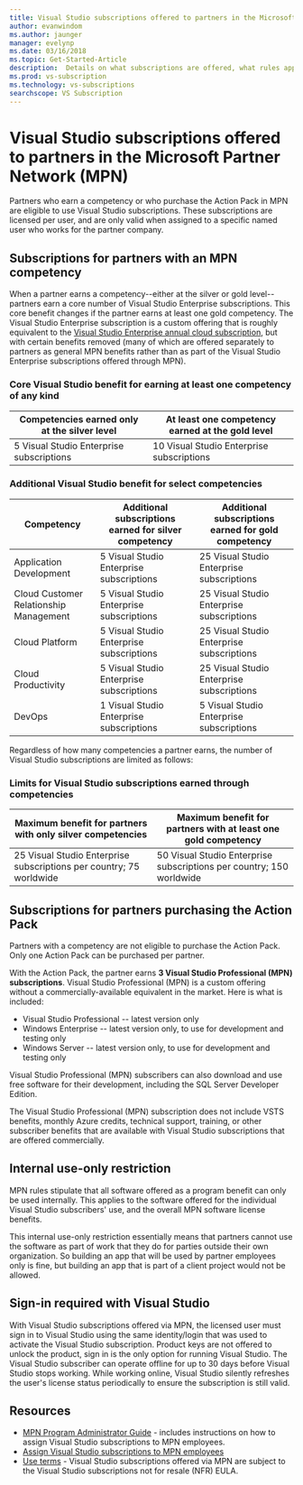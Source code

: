```yaml
---
title: Visual Studio subscriptions offered to partners in the Microsoft Partner Network (MPN)
author: evanwindom
ms.author: jaunger
manager: evelynp
ms.date: 03/16/2018
ms.topic: Get-Started-Article
description:  Details on what subscriptions are offered, what rules apply, and how many subscriptions are offered in MPN.
ms.prod: vs-subscription
ms.technology: vs-subscriptions
searchscope: VS Subscription
---
```


# Visual Studio subscriptions offered to partners in the Microsoft Partner Network (MPN)
Partners who earn a competency or who purchase the Action Pack in MPN are eligible to use Visual Studio subscriptions. These subscriptions are licensed per user, and are only valid when assigned to a specific named user who works for the partner company. 

## Subscriptions for partners with an MPN competency
When a partner earns a competency--either at the silver or gold level--partners earn a core number of Visual Studio Enterprise subscriptions. This core benefit changes if the partner earns at least one gold competency. The Visual Studio Enterprise subscription is a custom offering that is roughly equivalent to the [Visual Studio Enterprise annual cloud subscription](https://www.visualstudio.com/vs/pricing/), 
but with certain benefits removed (many of which are offered separately to partners as general MPN benefits rather than as part of the Visual Studio Enterprise subscriptions offered through MPN). 

### Core Visual Studio benefit for earning at least one competency of any kind
| Competencies earned only at the silver level               | At least one competency earned at the gold level   | 
|------------------------------------------------------------|----------------------------------------------------|
| 5 Visual Studio Enterprise subscriptions                   | 10 Visual Studio Enterprise subscriptions          |

### Additional Visual Studio benefit for select competencies
| Competency                                  | Additional subscriptions earned for **silver** competency | Additional subscriptions earned for **gold** competency |
|---------------------------------------------|-----------------------------------------------------------|---------------------------------------------------------|
| Application Development                     | 5 Visual Studio Enterprise subscriptions                  | 25 Visual Studio Enterprise subscriptions               |
| Cloud Customer Relationship Management      | 5 Visual Studio Enterprise subscriptions                  | 25 Visual Studio Enterprise subscriptions               |
| Cloud Platform                              | 5 Visual Studio Enterprise subscriptions                  | 25 Visual Studio Enterprise subscriptions               |
| Cloud Productivity                          | 5 Visual Studio Enterprise subscriptions                  | 25 Visual Studio Enterprise subscriptions               |
| DevOps                                      | 1 Visual Studio Enterprise subscriptions                  | 5 Visual Studio Enterprise subscriptions                |

Regardless of how many competencies a partner earns, the number of Visual Studio subscriptions are limited as follows:

### Limits for Visual Studio subscriptions earned through competencies
| Maximum benefit for partners with only silver competencies                   | Maximum benefit for partners with at least one gold competency               | 
|------------------------------------------------------------------------------|------------------------------------------------------------------------------|
| 25 Visual Studio Enterprise subscriptions per country; 75 worldwide          | 50 Visual Studio Enterprise subscriptions per country; 150 worldwide         |


## Subscriptions for partners purchasing the Action Pack
Partners with a competency are not eligible to purchase the Action Pack. Only one Action Pack can be purchased per partner.

With the Action Pack, the partner earns **3 Visual Studio Professional (MPN) subscriptions**. Visual Studio Professional (MPN) is a custom offering without a commercially-available 
equivalent in the market. Here is what is included:
- Visual Studio Professional -- latest version only
- Windows Enterprise -- latest version only, to use for development and testing only
- Windows Server -- latest version only, to use for development and testing only

Visual Studio Professional (MPN) subscribers can also download and use free software for their development, including the SQL Server Developer Edition.

The Visual Studio Professional (MPN) subscription does not include VSTS benefits, monthly Azure credits, technical support, training, or other subscriber benefits that are available 
with Visual Studio subscriptions that are offered commercially.

## Internal use-only restriction
MPN rules stipulate that all software offered as a program benefit can only be used internally. This applies to the software offered for the individual Visual Studio subscribers' use, and the 
overall MPN software license benefits. 

This internal use-only restriction essentially means that partners cannot use the software as part of work that they do for parties outside their own organization. So building an app that will be 
used by partner employees only is fine, but building an app that is part of a client project would not be allowed.

## Sign-in required with Visual Studio
With Visual Studio subscriptions offered via MPN, the licensed user must sign in to Visual Studio using the same identity/login that was used to activate the Visual Studio subscription. 
Product keys are not offered to unlock the product, sign in is the only option for running Visual Studio. The Visual Studio subscriber can operate offline for up to 30 days before Visual Studio 
stops working. While working online, Visual Studio silently refreshes the user's license status periodically to ensure the subscription is still valid.

## Resources

- [MPN Program Administrator Guide](https://assets.microsoft.com/en-us/Program-Administrator-Guide-to-Software-and-Online-Services-Benefits_1.pdf) - includes instructions on how to assign 
Visual Studio subscriptions to MPN employees.
- [Assign Visual Studio subscriptions to MPN employees](manage-mpn-subscriptions.md)
- [Use terms](http://www.microsoft.com/useterms/) - Visual Studio subscriptions offered via MPN are subject to the Visual Studio subscriptions not for resale (NFR) EULA.
